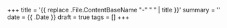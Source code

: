 +++
title = '{{ replace .File.ContentBaseName "-" " " | title }}'
summary = ''
date = {{ .Date }}
draft = true
tags = []
+++
